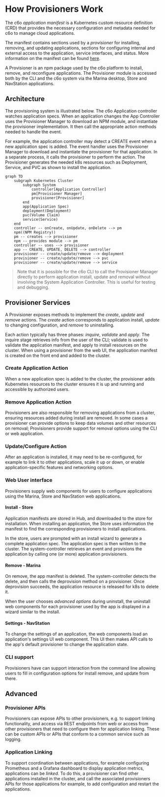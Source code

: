 # How Provisioners Work

The c6o _application manifest_ is a Kubernetes custom resource definition (CRD) that provides the necessary configuration and metadata needed for c6o to manage cloud applications.

The manifest contains sections used by a _provisioner_ for installing, removing, and updating applications, sections for configuring internal and external access to the application, service interfaces, and status. More information on the manifest can be found [here](/reference/appspec.md).

A Provisioner is an npm package used by the c6o platform to install, remove, and reconfigure applications. The Provisioner module is accessed both by the CLI and the c6o system via the Marina desktop, Store and NavStation applications.

## Architecture

The provisioning system is illustrated below. The c6o Application controller watches application specs. When an application changes the App Controller uses the Provisioner Manager to download an NPM module, and instantiate the provisioner implementation. It then call the appropriate action methods needed to handle the event.

For example, the application controller may detect a CREATE event when a new application spec is added. The event handler uses the Provisioner Manager to download and instantiate the provisioner for that application. In a separate process, it calls the provisioner to perform the action. The Provisioner generates the needed k8s resources such as Deployment, Service, and PVC as shown to install the application.

```mermaid
graph TD
	subgraph Kubernetes Cluster
		subgraph System
			controller[Application Controller]
			pm[Provisioner Manager]
			provisioner[Provisioner]
		end
		app(Application Spec)
		deployment(Deployment)
		pvc(Volume Claim)
		service(Service)
	end
    controller -- onCreate, onUpdate, onDelete --> pm
	npm((NPM Registry))
	pm -- creates --> provisioner
	npm -- provides module --> pm
	controller -- uses --> provisioner
	app -- CREATE, UPDATE, DELETE --> controller
	provisioner -- create/update/remove --> deployment
	provisioner -- create/update/remove --> pvc
	provisioner -- create/update/remove --> service

```

> Note that it is possible for the c6o CLI to call the Provisioner Manager directly to perform application install, update and removal without involving the System Application Controller. This is useful for testing and debugging.

## Provisioner Services

A Provisioner exposes methods to implement the _create_, _update_ and _remove_ actions. The _create_ action corresponds to application install, _update_ to changing configuration, and _remove_ to uninstalling.

Each action typically has three phases: _inquire_, _validate_ and _apply_. The inquire stage retrieves info from the user of the CLI; validate is used to validate the application manifest, and apply to install resources on the cluster. When using a provisioner from the web UI, the application manifest is created on the front end and added to the cluster.

### Create Application Action

When a new application spec is added to the cluster, the provisioner adds Kubernetes resources to the cluster ensures it is up and running and accessible by authorized users.

### Remove Application Action

Provisioners are also responsible for removing applications from a cluster, ensuring resources added during install are removed. In some cases a provisioner can provide options to keep data volumes and other resources on removal; Provisioners provide support for removal options using the CLI or web application.

### Update/Configure Action

After an application is installed, it may need to be re-configured, for example to link it to other applications, scale it up or down, or enable application-specific features and networking options.

### Web User interface

Provisioners supply web components for users to configure applications using the Marina, Store and NavStation web applications.

#### Install - Store

Application manifests are stored in Hub, and downloaded to the store for installation. When installing an application, the Store uses information the manifest to find the corresponding provisioners to install applications.

In the store, users are prompted with an install wizard to generate a complete application spec. The application spec is then written to the cluster. The system-controller retrieves an event and provisions the application by calling one (or more) application provisioners.

#### Remove - Marina

On remove, the app manifest is deleted. The system-controller detects the delete, and then calls the deprovision method on a provisioner. Once deprovision succeeds, the application resource is released for k8s to delete it.

When the user chooses _advanced options_ during uninstall, the uninstall web components for each provisioner used by the app is displayed in a wizard similar to the install.

#### Settings - NavStation

To change the settings of an application, the web components load an application's settings UI web component. This UI then makes API calls to the app's default provisioner to change the application state.

### CLI support

Provisioners have can support interaction from the command line allowing users to fill in configuration options for install remove, and update from there.

## Advanced

### Provisioner APIs

Provisioners can expose APIs to other provisioners, e.g. to support linking functionality, and access via REST endpoints from web or access from other provisioners that need to configure them for application linking. These can be custom APIs or APIs that conform to a common service such as logging.

### Application Linking

To support coordination between applications, for example configuring Prometheus and a Grafana dashboard to display application metrics, applications can be _linked_. To do this, a provisioner can find other applications installed in the cluster, and call the associated provisioners APIs for those applications for example, to add configuration and restart the applications.

